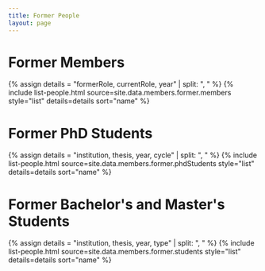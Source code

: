 ```yaml
---
title: Former People
layout: page
---
```


<h1>Former Members</h1>
{% assign details = "formerRole, currentRole, year" | split: ", " %}
{% include list-people.html source=site.data.members.former.members style="list" details=details sort="name" %}

<h1>Former PhD Students</h1>
{% assign details = "institution, thesis, year, cycle" | split: ", " %}
{% include list-people.html source=site.data.members.former.phdStudents style="list" details=details sort="name" %}

<h1>Former Bachelor's and Master's Students</h1>
{% assign details = "institution, thesis, year, type" | split: ", " %}
{% include list-people.html source=site.data.members.former.students style="list" details=details sort="name" %}